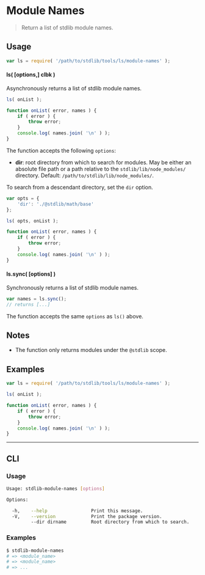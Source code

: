 # Module Names

> Return a list of stdlib module names.


<!-- <usage> -->

## Usage

``` javascript
var ls = require( '/path/to/stdlib/tools/ls/module-names' );
```

#### ls( \[options,\] clbk )

Asynchronously returns a list of stdlib module names.

``` javascript
ls( onList );

function onList( error, names ) {
    if ( error ) {
        throw error;
    }
    console.log( names.join( '\n' ) );
}
```

The function accepts the following `options`:

* __dir__: root directory from which to search for modules. May be either an absolute file path or a path relative to the `stdlib/lib/node_modules/` directory. Default: `/path/to/stdlib/lib/node_modules/`.

To search from a descendant directory, set the `dir` option.

``` javascript
var opts = {
    'dir': './@stdlib/math/base'
};

ls( opts, onList );

function onList( error, names ) {
    if ( error ) {
        throw error;
    }
    console.log( names.join( '\n' ) );
}
```


#### ls.sync( \[options\] )

Synchronously returns a list of stdlib module names.

``` javascript
var names = ls.sync();
// returns [...]
```

The function accepts the same `options` as `ls()` above.

<!-- </usage> -->


<!-- <notes> -->

## Notes

* The function only returns modules under the `@stdlib` scope.

<!-- </notes> -->


<!-- <examples> -->

## Examples

``` javascript
var ls = require( '/path/to/stdlib/tools/ls/module-names' );

ls( onList );

function onList( error, names ) {
    if ( error ) {
        throw error;
    }
    console.log( names.join( '\n' ) );
}
```

<!-- </examples> -->


<!-- <cli> -->

---

## CLI

<!-- <usage> -->

### Usage

``` bash
Usage: stdlib-module-names [options]

Options:

  -h,    --help                Print this message.
  -V,    --version             Print the package version.
         --dir dirname         Root directory from which to search.
```

<!-- </usage> -->

<!-- <examples> -->

### Examples

``` bash
$ stdlib-module-names
# => <module_name>
# => <module_name>
# => ...
```

<!-- </examples> -->

<!-- </cli> -->


<!-- <links> -->

<!-- </links> -->
